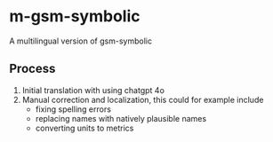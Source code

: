 # m-gsm-symbolic
A multilingual version of gsm-symbolic


## Process

1) Initial translation with using chatgpt 4o
2) Manual correction and localization, this could for example include
    - fixing spelling errors
    - replacing names with natively plausible names
    - converting units to metrics